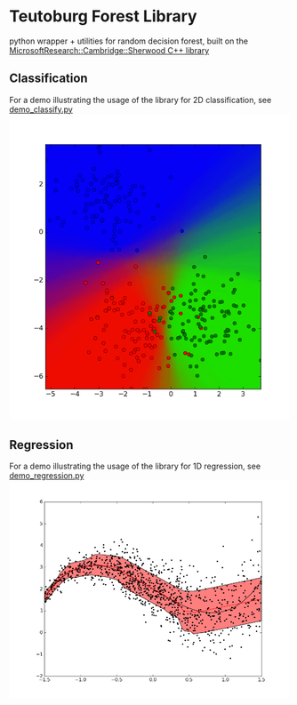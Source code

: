 # Teutoburg Forest Library
python wrapper + utilities for random decision forest, built on the [MicrosoftResearch::Cambridge::Sherwood C++ library][1]


## Classification
For a demo illustrating the usage of the library for 2D classification, see [demo_classify.py][2]
![Classification of 2D data from 3 classes using 100 Trees of depth <= 3](demo_classify.png)


## Regression
For a demo illustrating the usage of the library for 1D regression, see [demo_regression.py][3]
![Regression using 1D piecewise linear model with gaussian noise](demo_regression.png)

[1]: https://www.microsoft.com/en-us/download/details.aspx?id=52340
[2]: demo_classify.py
[3]: demo_regression.py
